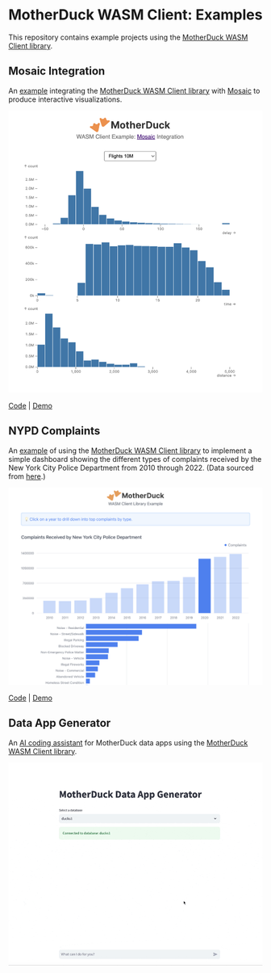# MotherDuck WASM Client: Examples

This repository contains example projects using the [MotherDuck WASM Client library](https://www.npmjs.com/package/@motherduck/wasm-client).

## Mosaic Integration

An [example](./examples/mosaic-integration/) integrating the [MotherDuck WASM Client library](https://www.npmjs.com/package/@motherduck/wasm-client) with [Mosaic](https://uwdata.github.io/mosaic/) to produce interactive visualizations.

[<img src="examples/mosaic-integration/docs/mosaic-flights.png" alt="Screenshot of Mosaic Flights 10M example" width="600px">](https://motherduckdb.github.io/wasm-client/mosaic-integration/)

[Code](./examples/mosaic-integration/) | [Demo](https://motherduckdb.github.io/wasm-client/mosaic-integration/)

## NYPD Complaints

An [example](./examples/nypd-complaints/) of using the [MotherDuck WASM Client library](https://www.npmjs.com/package/@motherduck/wasm-client) to implement a simple dashboard showing the different types of complaints received by the New York City Police Department from 2010 through 2022. (Data sourced from [here](https://data.cityofnewyork.us/Social-Services/311-Service-Requests-from-2010-to-Present/erm2-nwe9).)

[<img src="examples/nypd-complaints/docs/nypd_complaints.png" alt="Screenshot of NYPD Complaints example" width="600px">](https://motherduckdb.github.io/wasm-client/nypd-complaints/)

[Code](./examples/nypd-complaints/) | [Demo](https://motherduckdb.github.io/wasm-client/nypd-complaints/)

## Data App Generator

An [AI coding assistant](./data-app-generator/) for MotherDuck data apps using the [MotherDuck WASM Client library](https://www.npmjs.com/package/@motherduck/wasm-client).

![MotherDuck Data App Generator Demo](data-app-generator/docs/app-generator-demo.gif)
